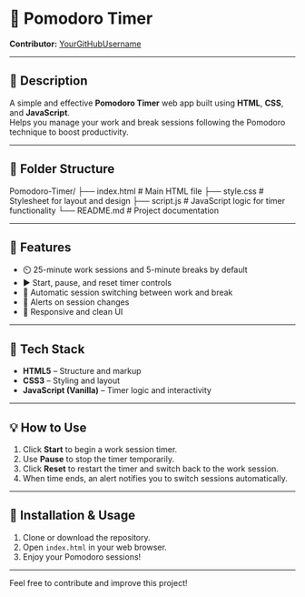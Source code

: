 # 🍅 Pomodoro Timer

**Contributor:** [YourGitHubUsername](https://github.com/YourGitHubUsername)

---

## 🧾 Description  
A simple and effective **Pomodoro Timer** web app built using **HTML**, **CSS**, and **JavaScript**.  
Helps you manage your work and break sessions following the Pomodoro technique to boost productivity.

---

## 📁 Folder Structure

Pomodoro-Timer/
├── index.html # Main HTML file
├── style.css # Stylesheet for layout and design
├── script.js # JavaScript logic for timer functionality
└── README.md # Project documentation

---

## 🚀 Features  
- ⏲️ 25-minute work sessions and 5-minute breaks by default  
- ▶️ Start, pause, and reset timer controls  
- 🔄 Automatic session switching between work and break  
- 🔔 Alerts on session changes  
- 📱 Responsive and clean UI  

---

## 🧩 Tech Stack  
- **HTML5** – Structure and markup  
- **CSS3** – Styling and layout  
- **JavaScript (Vanilla)** – Timer logic and interactivity  

---

## 💡 How to Use  
1. Click **Start** to begin a work session timer.  
2. Use **Pause** to stop the timer temporarily.  
3. Click **Reset** to restart the timer and switch back to the work session.  
4. When time ends, an alert notifies you to switch sessions automatically.

---

## 📂 Installation & Usage  
1. Clone or download the repository.  
2. Open `index.html` in your web browser.  
3. Enjoy your Pomodoro sessions!

---

Feel free to contribute and improve this project!
